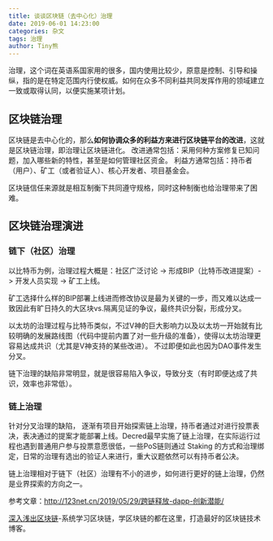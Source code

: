 ```yaml
---
title: 谈谈区块链（去中心化）治理
date: 2019-06-01 14:23:00
categories: 杂文
tags: 治理
author: Tiny熊
---
```


治理，这个词在英语系国家用的很多，国内使用比较少，原意是控制、引导和操纵，指的是在特定范围内行使权威。如何在众多不同利益共同发挥作用的领域建立一致或取得认同，以便实施某项计划。

<!--more -->

## 区块链治理

区块链是去中心化的，那么**如何协调众多的利益方来进行区块链平台的改进**，这就是区块链治理，即治理让区块链进化。
改进通常包括：采用何种方案修复已知问题，加入哪些新的特性，甚至是如何管理社区资金。
利益方通常包括：持币者（用户）、矿工（或者验证人）、核心开发者、项目基金会。

区块链信任来源就是相互制衡下共同遵守规格，同时这种制衡也给治理带来了困难。

## 区块链治理演进

### 链下（社区）治理

以比特币为例，治理过程大概是：社区广泛讨论 -> 形成BIP（比特币改进提案）-> 开发人员实现 -> 矿工上线。

矿工选择什么样的BIP部署上线进而修改协议是最为关键的一步，而又难以达成一致因此有旷日持久的大区块vs.隔离见证的争议，最终共识分裂，形成分叉。

以太坊的治理过程与比特币类似，不过V神的巨大影响力以及以太坊一开始就有比较明确的发展路线图（代码中提前内置了对一些升级的准备），使得以太坊治理更容易达成共识（尤其是V神支持的某些改进）。 不过即便如此也因为DAO事件发生分叉。

链下治理的缺陷非常明显，就是很容易陷入争议，导致分支（有时即便达成了共识，效率也非常低）。

### 链上治理

针对分叉治理的缺陷， 逐渐有项目开始探索链上治理，持币者通过对进行投票表决，表决通过的提案才能部署上线。Decred最早实施了链上治理，在实际运行过程也遇到普通用户参与投票意愿很低，一些PoS链则通过 Staking 的方式和治理绑定，日常的治理有选出的验证人来进行，重大议题依然可以有持币者公决。

链上治理相对于链下（社区）治理有不小的进步，如何进行更好的链上治理，仍然是业界探索的方向之一。 


参考文章：http://123net.cn/2019/05/29/跨链释放-dapp-创新潜能/

[深入浅出区块链](https://learnblockchain.cn/)-系统学习区块链，学区块链的都在这里，打造最好的区块链技术博客。